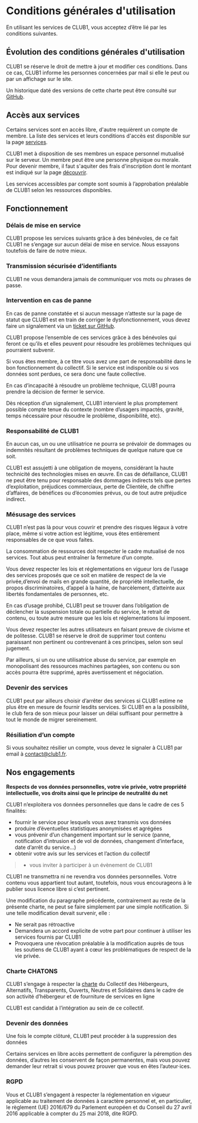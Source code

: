Conditions générales d'utilisation
==================================

En utilisant les services de CLUB1, vous acceptez d’être lié par les conditions suivantes.

Évolution des conditions générales d'utilisation
---------------------------------------------

CLUB1 se réserve le droit de mettre à jour et modifier ces conditions.
Dans ce cas, CLUB1 informe les personnes concernées par mail si elle le peut ou par un affichage sur le site.

Un historique daté des versions de cette charte peut être consulté sur [GitHub](https://github.com/club-1/docs/commits/main/info/cgu.md).

Accès aux services
------------------

Certains services sont en accès libre, d'autre requièrent un compte de membre. 
La liste des services et leurs conditions d'accès est disponible sur la page [services](https://club1.fr/services/).

CLUB1 met à disposition de ses membres un espace personnel mutualisé sur le serveur.
Un membre peut être une personne physique ou morale.
Pour devenir membre, il faut s'aquiter des frais d'inscription dont le montant est indiqué
sur la page [découvrir](https://club1.fr/rejoindre#devenir-membre).

Les services accessibles par compte sont soumis à l’approbation préalable de CLUB1
selon les ressources disponibles.



Fonctionnement
--------------

### Délais de mise en service

CLUB1 propose les services suivants grâce à des bénévoles,
de ce fait CLUB1 ne s’engage sur aucun délai de mise en service.
Nous essayons toutefois de faire de notre mieux.

### Transmission sécurisée d’identifiants

CLUB1 ne vous demandera jamais de communiquer vos mots ou phrases de passe.

### Intervention en cas de panne

En cas de panne constatée et si aucun message n’atteste sur la page de statut
que CLUB1 est en train de corriger le dysfonctionnement,
vous devez faire un signalement via un [ticket sur GitHub](https://github.com/club-1/hosting/issues).


CLUB1 propose l’ensemble de ces services grâce à des bénévoles qui feront
ce qu’ils et elles peuvent pour résoudre les problèmes techniques qui pourraient subvenir.

Si vous êtes membre, à ce titre vous avez une part de responsabilité dans le bon fonctionnement du collectif.
Si le service est indisponible ou si vos données sont perdues, ce sera donc une faute collective.

En cas d’incapacité à résoudre un problème technique,
CLUB1  pourra prendre la décision de fermer le service.

Dès réception d’un signalement, CLUB1 intervient le plus promptement possible compte tenue du contexte
(nombre d’usagers impactés, gravité, temps nécessaire pour résoudre le problème, disponibilité, etc).


### Responsabilité de CLUB1

En aucun cas, un ou une utilisatrice ne pourra se prévaloir de dommages
ou indemnités résultant de problèmes techniques de quelque nature que ce soit.


CLUB1 est assujetti à une obligation de moyens, considérant la haute technicité des technologies mises en œuvre.
En cas de défaillance, CLUB1 ne peut être tenu pour responsable des dommages indirects
tels que pertes d’exploitation, préjudices commerciaux, perte de Clientèle,
de chiffre d’affaires, de bénéfices ou d’économies prévus, ou de tout autre préjudice indirect.

### Mésusage des services

CLUB1 n’est pas là pour vous couvrir et prendre des risques légaux à votre place,
même si votre action est légitime, vous êtes entièrement responsables de ce que vous faites.

La consommation de ressources doit respecter le cadre mutualisé de nos services.
Tout abus peut entraîner la fermeture d’un compte.

Vous devez respecter les lois et réglementations en vigueur lors de l’usage des services proposés
que ce soit en matière de respect de la vie privée,d’envoi de mails en grande quantité,
de propriété intellectuelle, de propos discriminatoires, d’appel à la haine,
de harcèlement, d’atteinte aux libertés fondamentales de personnes, etc.

En cas d’usage prohibé, CLUB1 peut se trouver dans l’obligation de déclencher
la suspension totale ou partielle du service, le retrait de contenu,
ou toute autre mesure que les lois et réglementations lui imposent.

Vous devez respecter les autres utilisateurs en faisant preuve de civisme et de politesse.
CLUB1 se réserve le droit de supprimer tout contenu paraissant non pertinent ou contrevenant à ces principes,
selon son seul jugement.

Par ailleurs, si un ou une utilisatrice abuse du service,
par exemple en monopolisant des ressources machines partagées,
son contenu ou son accès pourra être supprimé, après avertissement et négociation.

### Devenir des services

CLUB1 peut par ailleurs choisir d’arrêter des services
si CLUB1 estime ne plus être en mesure de fournir lesdits services.
Si CLUB1 en a la possibilité, le club fera de son mieux pour laisser un délai suffisant
pour permettre à tout le monde de migrer sereinement.


### Résiliation d’un compte

Si vous souhaitez résilier un compte, vous devez le signaler à CLUB1 par email à <contact@club1.fr>.


Nos engagements
---------------

**Respects de vos données personnelles, votre vie privée,
votre propriété intellectuelle, vos droits ainsi que le principe de neutralité du net**

CLUB1 n’exploitera vos données personnelles que dans le cadre de ces 5 finalités:

- fournir le service pour lesquels vous avez transmis vos données
- produire d’éventuelles statistiques anonymisées et agrégées
- vous prévenir d’un changement important sur le service
(panne, notification d’intrusion et de vol de données, changement d’interface, date d’arrêt du service...)
- obtenir votre avis sur les services et l’action du collectif

> - vous inviter à participer à un évènement de CLUB1


CLUB1 ne transmettra ni ne revendra vos données personnelles.
Votre contenu vous appartient tout autant, toutefois,
nous vous encourageons à le publier sous licence libre si c’est pertinent.

Une modification du paragraphe précédente, contrairement au reste de la présente charte,
ne peut se faire simplement par une simple notification. Si une telle modification devait survenir, elle :

- Ne serait pas rétroactive
- Demandera un accord explicite de votre part pour continuer à utiliser les services fournis par CLUB1
- Provoquera une révocation préalable à la modification auprès de tous les soutiens de CLUB1
ayant à cœur les problématiques de respect de la vie privée.


### Charte CHATONS

CLUB1 s’engage à respecter la [charte](https://chatons.org/fr/charte) du
Collectif des Hébergeurs, Alternatifs, Transparents, Ouverts, Neutres et Solidaires
dans le cadre de son activité d’hébergeur et de fourniture de services en ligne

CLUB1 est candidat à l’intégration au sein de ce collectif.

### Devenir des données

Une fois le compte clôturé, CLUB1 peut procéder à la suppression des données

Certains services en libre accès permettent de configurer la péremption des données,
d’autres les conservent de façon permanentes,
mais vous pouvez demander leur retrait si vous pouvez prouver que vous en êtes l’auteur⋅ices.

### RGPD

Vous et CLUB1 s’engagent à respecter la réglementation en vigueur applicable au traitement de données
à caractère personnel et, en particulier, le règlement (UE) 2016/679 du Parlement européen
et du Conseil du 27 avril 2016 applicable à compter du 25 mai 2018, dite RGPD.
